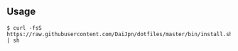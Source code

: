 ## Usage

```
$ curl -fsS https://raw.githubusercontent.com/DaiJpn/dotfiles/master/bin/install.sh | sh
```
